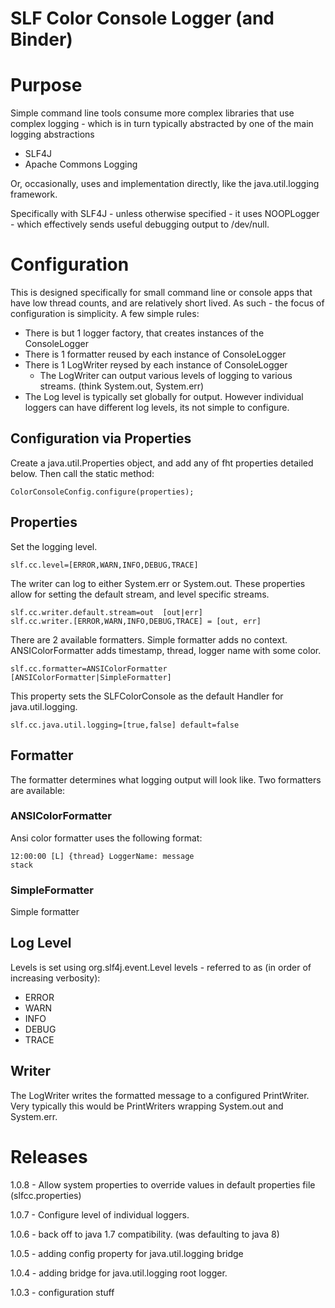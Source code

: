 

SLF Color Console Logger (and Binder)
=====================================

# Purpose

Simple command line tools consume more complex libraries that use complex logging - which is in turn typically abstracted by one of the main logging abstractions
  - SLF4J
  - Apache Commons Logging

Or, occasionally, uses and implementation directly, like the java.util.logging framework.

Specifically with SLF4J - unless otherwise specified - it uses NOOPLogger - which effectively sends useful debugging output to /dev/null.


# Configuration

This is designed specifically for small command line or console apps that have low thread counts, and are relatively short lived.  As such - the focus of configuration is simplicity.  A few simple rules:
 - There is but 1 logger factory, that creates instances of the ConsoleLogger
 - There is 1 formatter reused by each instance of ConsoleLogger
 - There is 1 LogWriter reysed by each instance of ConsoleLogger
   - The LogWriter can output various levels of logging to various streams.  (think System.out, System.err)
 - The Log level is typically set globally for output.  However individual loggers can have different log levels, its not simple to configure.

## Configuration via Properties

Create a java.util.Properties object, and add any of fht properties detailed below.  Then call the static method:

    ColorConsoleConfig.configure(properties);

## Properties

Set the logging level.  

    slf.cc.level=[ERROR,WARN,INFO,DEBUG,TRACE]

The writer can log to either System.err or System.out.  These properties allow for setting the default stream, and level specific streams.  

    slf.cc.writer.default.stream=out  [out|err]
    slf.cc.writer.[ERROR,WARN,INFO,DEBUG,TRACE] = [out, err]

There are 2 available formatters. Simple formatter adds no context.  ANSIColorFormatter adds timestamp, thread, logger name with some color.

    slf.cc.formatter=ANSIColorFormatter  [ANSIColorFormatter|SimpleFormatter]
   
This property sets the SLFColorConsole as the default Handler for java.util.logging.  

    slf.cc.java.util.logging=[true,false] default=false

## Formatter

The formatter determines what logging output will look like.  Two formatters are available:

### ANSIColorFormatter

Ansi color formatter uses the following format:

    12:00:00 [L] {thread} LoggerName: message
    stack 

### SimpleFormatter

Simple formatter 

## Log Level

Levels is set using org.slf4j.event.Level levels - referred to as (in order of increasing verbosity):
 - ERROR
 - WARN
 - INFO
 - DEBUG
 - TRACE

## Writer

The LogWriter writes the formatted message to a configured PrintWriter.  Very typically this would be PrintWriters wrapping System.out and System.err.

# Releases

1.0.8 - Allow system properties to override values in default properties file (slfcc.properties)

1.0.7 - Configure level of individual loggers.

1.0.6 - back off to java 1.7 compatibility.  (was defaulting to java 8)

1.0.5 - adding config property for java.util.logging bridge

1.0.4 - adding bridge for java.util.logging root logger.

1.0.3 - configuration stuff
